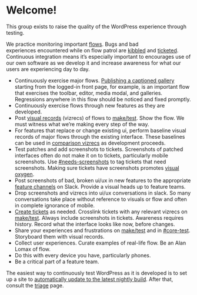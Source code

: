 # Welcome!

This group exists to raise the quality of the WordPress experience through testing.

We practice monitoring important [flows](https://make.wordpress.org/test/glossary/). Bugs and bad experiences encountered while on flow patrol are [kibbled](https://make.wordpress.org/test/glossary/) and [ticketed](https://make.wordpress.org/core/handbook/reporting-bugs/). Continuous integration means it’s especially important to encourages use of our own software as we develop it and increase awareness for what our users are experiencing day to day.

*   Continuously exercise major flows. [Publishing a captioned gallery](https://make.wordpress.org/test/2015/04/22/publish-a-captioned-gallery-iphone-6-portrait/) starting from the logged-in front page, for example, is an important flow that exercises the toolbar, editor, media modal, and galleries. Regressions anywhere in this flow should be noticed and fixed promptly.
*   Continuously exercise flows through new features as they are developed.
*   Post [visual records](https://make.wordpress.org/test/glossary/) (vizrecs) of flows to [make/test](https://make.wordpress.org/test/). Show the flow. We must witness what we’re making every step of the way.
*   For features that replace or change existing ui, perform baseline visual records of major flows through the existing interface. These baselines can be used in [comparison vizrecs](https://make.wordpress.org/test/2015/02/12/press-this-copy-and-add-bookmarklet-macnchrome-4-2-alpha-31432/) as development proceeds.
*   Test patches and add screenshots to tickets. Screenshots of patched interfaces often do not make it on to tickets, particularly mobile screenshots. Use [#needs-screenshots](https://make.wordpress.org/core/handbook/contribute/trac/keywords/) to tag tickets that need screenshots. Making sure tickets have screenshots promotes [visual oxygen](https://make.wordpress.org/test/handbook/glossary/#visual-oxygen).
*   Post screenshots of bad, broken ui/ux in new features to the appropriate [feature channels](https://make.wordpress.org/core/features-as-plugins/) on Slack. Provide a visual heads up to feature teams.
*   Drop screenshots and vizrecs into ui/ux conversations in slack. So many conversations take place without reference to visuals or flow and often in complete ignorance of mobile.
*   [Create tickets](https://make.wordpress.org/core/handbook/reporting-bugs/) as needed. Crosslink tickets with any relevant vizrecs on [make/test](https://make.wordpress.org/test/). Always include screenshots in tickets. Awareness requires history. Record what the interface looks like now, before changes.
*   Share your experiences and frustrations on [make/test](https://make.wordpress.org/test/) and in [#core-test](https://wordpress.slack.com/archives/core-test/). Storyboard them with visual records.
*   Collect user experiences. Curate examples of real-life flow. Be an Alan Lomax of flow.
*   Do this with every device you have, particularly phones.
*   Be a critical part of a feature team.

The easiest way to continuously test WordPress as it is developed is to set up a site to [automatically update to the latest nightly build](https://make.wordpress.org/core/handbook/testing/beta/). After that, consult the [triage](https://make.wordpress.org/test/handbook/triage/) page.